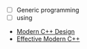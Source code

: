 * [ ] Generic programming
* [ ] using

* [Modern C++ Design](https://www.mimuw.edu.pl/~mrp/cpp/SecretCPP/Addison-Wesley%20-%20Modern%20C++%20Design.%20Generic%20Programming%20and%20Design%20Patterns%20Applied.pdf)
* [Effective Modern C++](https://moodle.ufsc.br/pluginfile.php/2377667/mod_resource/content/0/Effective_Modern_C__.pdf)